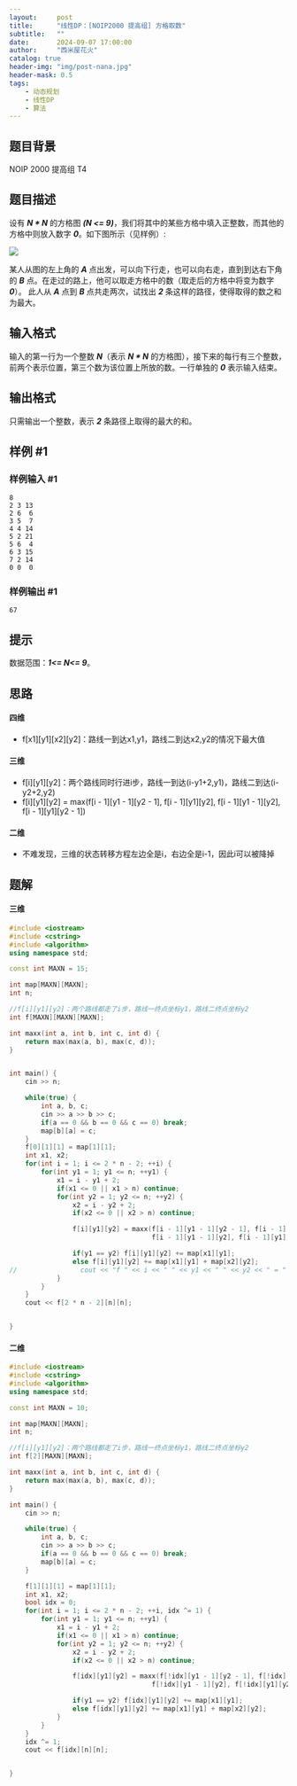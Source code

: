 ```yaml
---
layout:     post
title:      "线性DP：[NOIP2000 提高组] 方格取数"
subtitle:   ""
date:       2024-09-07 17:00:00
author:     "西米屋花火"
catalog: true
header-img: "img/post-nana.jpg"
header-mask: 0.5
tags:
    - 动态规划
    - 线性DP
    - 算法
---
```


## 题目背景

NOIP 2000 提高组 T4

## 题目描述

设有 ***N \* N*** 的方格图 ***(N <= 9)***，我们将其中的某些方格中填入正整数，而其他的方格中则放入数字 ***0***。如下图所示（见样例）:

![]([https://cdn.luogu.com.cn/upload/image_hosting/0bpummja.png](https://pub-2cdda6f679704f75bf34b7caab2ad90c.r2.dev/%E6%96%B9%E6%A0%BC%E5%8F%96%E6%95%B0.png))

某人从图的左上角的 ***A*** 点出发，可以向下行走，也可以向右走，直到到达右下角的 ***B*** 点。在走过的路上，他可以取走方格中的数（取走后的方格中将变为数字 ***0***）。
此人从 ***A*** 点到 ***B*** 点共走两次，试找出 ***2*** 条这样的路径，使得取得的数之和为最大。

## 输入格式

输入的第一行为一个整数 ***N***（表示 ***N \* N*** 的方格图），接下来的每行有三个整数，前两个表示位置，第三个数为该位置上所放的数。一行单独的 ***0*** 表示输入结束。

## 输出格式

只需输出一个整数，表示 ***2*** 条路径上取得的最大的和。

## 样例 #1

### 样例输入 #1

    8
    2 3 13
    2 6  6
    3 5  7
    4 4 14
    5 2 21
    5 6  4
    6 3 15
    7 2 14
    0 0  0

### 样例输出 #1

    67

## 提示

数据范围：***1<= N<= 9***。

## 思路

#### 四维

*   f\[x1]\[y1]\[x2]\[y2]：路线一到达x1,y1，路线二到达x2,y2的情况下最大值

#### 三维

*   f\[i]\[y1]\[y2]：两个路线同时行进i步，路线一到达(i-y1+2,y1)，路线二到达(i-y2+2,y2)
*   f\[i]\[y1]\[y2] = max(f\[i - 1]\[y1 - 1]\[y2 - 1], f\[i - 1]\[y1]\[y2], f\[i - 1]\[y1 - 1]\[y2], f\[i - 1]\[y1]\[y2 - 1])

#### 二维

*   不难发现，三维的状态转移方程左边全是i，右边全是i-1，因此i可以被降掉

## 题解

#### 三维

```cpp
#include <iostream>
#include <cstring>
#include <algorithm>
using namespace std;

const int MAXN = 15;

int map[MAXN][MAXN];
int n;

//f[i][y1][y2]：两个路线都走了i步，路线一终点坐标y1，路线二终点坐标y2
int f[MAXN][MAXN][MAXN];

int maxx(int a, int b, int c, int d) {
    return max(max(a, b), max(c, d));
}


int main() {
    cin >> n;

    while(true) {
        int a, b, c;
        cin >> a >> b >> c;
        if(a == 0 && b == 0 && c == 0) break;
        map[b][a] = c;
    }
    f[0][1][1] = map[1][1];
    int x1, x2;
    for(int i = 1; i <= 2 * n - 2; ++i) {
        for(int y1 = 1; y1 <= n; ++y1) {
            x1 = i - y1 + 2;
            if(x1 <= 0 || x1 > n) continue;
            for(int y2 = 1; y2 <= n; ++y2) {
                x2 = i - y2 + 2;
                if(x2 <= 0 || x2 > n) continue;

                f[i][y1][y2] = maxx(f[i - 1][y1 - 1][y2 - 1], f[i - 1][y1][y2],
                                    f[i - 1][y1 - 1][y2], f[i - 1][y1][y2 - 1]);

                if(y1 == y2) f[i][y1][y2] += map[x1][y1];
                else f[i][y1][y2] += map[x1][y1] + map[x2][y2];
//                cout << "f " << i << " " << y1 << " " << y2 << " = " << f[i][y1][y2] << endl;
            }
        }
    }
    cout << f[2 * n - 2][n][n];


}
```

#### 二维

```cpp
#include <iostream>
#include <cstring>
#include <algorithm>
using namespace std;

const int MAXN = 10;

int map[MAXN][MAXN];
int n;

//f[i][y1][y2]：两个路线都走了i步，路线一终点坐标y1，路线二终点坐标y2
int f[2][MAXN][MAXN];

int maxx(int a, int b, int c, int d) {
    return max(max(a, b), max(c, d));
}

int main() {
    cin >> n;

    while(true) {
        int a, b, c;
        cin >> a >> b >> c;
        if(a == 0 && b == 0 && c == 0) break;
        map[b][a] = c;
    }

    f[1][1][1] = map[1][1];
    int x1, x2;
    bool idx = 0;
    for(int i = 1; i <= 2 * n - 2; ++i, idx ^= 1) {
        for(int y1 = 1; y1 <= n; ++y1) {
            x1 = i - y1 + 2;
            if(x1 <= 0 || x1 > n) continue;
            for(int y2 = 1; y2 <= n; ++y2) {
                x2 = i - y2 + 2;
                if(x2 <= 0 || x2 > n) continue;

                f[idx][y1][y2] = maxx(f[!idx][y1 - 1][y2 - 1], f[!idx][y1][y2],
                                    f[!idx][y1 - 1][y2], f[!idx][y1][y2 - 1]);

                if(y1 == y2) f[idx][y1][y2] += map[x1][y1];
                else f[idx][y1][y2] += map[x1][y1] + map[x2][y2];
            }
        }
    }
    idx ^= 1;
    cout << f[idx][n][n];


}
```

